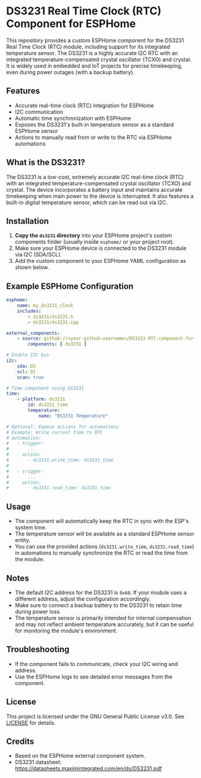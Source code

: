 # DS3231 Real Time Clock (RTC) Component for ESPHome

This repository provides a custom ESPHome component for the DS3231 Real Time Clock (RTC) module, including support for its integrated temperature sensor. The DS3231 is a highly accurate I2C RTC with an integrated temperature-compensated crystal oscillator (TCXO) and crystal. It is widely used in embedded and IoT projects for precise timekeeping, even during power outages (with a backup battery).

## Features

- Accurate real-time clock (RTC) integration for ESPHome
- I2C communication
- Automatic time synchronization with ESPHome
- Exposes the DS3231's built-in temperature sensor as a standard ESPHome sensor
- Actions to manually read from or write to the RTC via ESPHome automations

## What is the DS3231?

The DS3231 is a low-cost, extremely accurate I2C real-time clock (RTC) with an integrated temperature-compensated crystal oscillator (TCXO) and crystal. The device incorporates a battery input and maintains accurate timekeeping when main power to the device is interrupted. It also features a built-in digital temperature sensor, which can be read out via I2C.

## Installation

1. **Copy the `ds3231` directory** into your ESPHome project's custom components folder (usually inside `esphome/` or your project root).
2. Make sure your ESPHome device is connected to the DS3231 module via I2C (SDA/SCL).
3. Add the custom component to your ESPHome YAML configuration as shown below.

## Example ESPHome Configuration

```yaml
esphome:
    name: my_ds3231_clock
    includes:
        - ds3231/ds3231.h
        - ds3231/ds3231.cpp

external_components:
    - source: github://<your-github-username>/DS3231-RTC-component-for-ESPHome
        components: [ ds3231 ]

# Enable I2C bus
i2c:
    sda: D2
    scl: D1
    scan: true

# Time component using DS3231
time:
    - platform: ds3231
        id: ds3231_time
        temperature:
            name: "DS3231 Temperature"

# Optional: Expose actions for automations
# Example: Write current time to RTC
# automation:
#   - trigger:
#       ...
#     action:
#       - ds3231.write_time: ds3231_time
#
#   - trigger:
#       ...
#     action:
#       - ds3231.read_time: ds3231_time
```

## Usage

- The component will automatically keep the RTC in sync with the ESP's system time.
- The temperature sensor will be available as a standard ESPHome sensor entity.
- You can use the provided actions (`ds3231.write_time`, `ds3231.read_time`) in automations to manually synchronize the RTC or read the time from the module.

## Notes

- The default I2C address for the DS3231 is `0x68`. If your module uses a different address, adjust the configuration accordingly.
- Make sure to connect a backup battery to the DS3231 to retain time during power loss.
- The temperature sensor is primarily intended for internal compensation and may not reflect ambient temperature accurately, but it can be useful for monitoring the module's environment.

## Troubleshooting

- If the component fails to communicate, check your I2C wiring and address.
- Use the ESPHome logs to see detailed error messages from the component.

## License

This project is licensed under the GNU General Public License v3.0. See [LICENSE](LICENSE) for details.

## Credits

- Based on the ESPHome external component system.
- DS3231 datasheet: https://datasheets.maximintegrated.com/en/ds/DS3231.pdf
